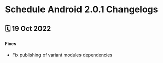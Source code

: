 # Schedule Android 2.0.1 Changelogs

<h2>🗓 19 Oct 2022</h2>

#### Fixes
- Fix publishing of variant modules dependencies
